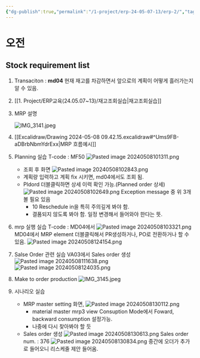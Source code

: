 ```yaml
---
{"dg-publish":true,"permalink":"/1-project/erp-24-05-07-13/erp-2/","tags":["gardenEntry"]}
---
```


# 오전

## Stock requirement list

1. Transaciton : **md04**
	현재 재고를 차감하면서 앞으로의 계획이 어떻게 흘러가는지 알 수 있음.

2. [[1. Project/ERP교육(24.05.07~13)/재고조회실습\|재고조회실습]]
3. MRP 설명

	![IMG_3141.jpeg](/img/user/IMG_3141.jpeg)


4. [[Excalidraw/Drawing 2024-05-08 09.42.15.excalidraw#^Ums9FB-aDBrbNbmYdrExx\|MRP 흐름예시]]
5. Planning 실습
	T-code : MF50
	![Pasted image 20240508101311.png](/img/user/1.%20Project/ERP%EA%B5%90%EC%9C%A1(24.05.07~13)/Pasted%20image%2020240508101311.png)
	- 조회 후 화면
	![Pasted image 20240508102843.png](/img/user/1.%20Project/ERP%EA%B5%90%EC%9C%A1(24.05.07~13)/Pasted%20image%2020240508102843.png)
	- 계획량 입력하고  계획 fix 시키면, md04에서도 조회 됨.
	- Pldord 더블클릭하면 상세 이력 확인 가능.(Planned order 상세)
		![Pasted image 20240508102649.png](/img/user/1.%20Project/ERP%EA%B5%90%EC%9C%A1(24.05.07~13)/Pasted%20image%2020240508102649.png)
		Exception message 중 위 3개 볼 필요 있음
		- 10 Reschedule in을 특히 주의깊게 봐야 함.
		- 결품되지 않도록 봐야 함. 일정 변경해서 들어와야 한다는 뜻.

6. mrp 실행 실습
		T-code : MD04에서 
		![Pasted image 20240508103321.png](/img/user/1.%20Project/ERP%EA%B5%90%EC%9C%A1(24.05.07~13)/Pasted%20image%2020240508103321.png)
		MD04에서 MRP element 더블클릭해서
		PR생성하거나, PO로 전환하거나 할 수 있음.
		![Pasted image 20240508124154.png](/img/user/1.%20Project/ERP%EA%B5%90%EC%9C%A1(24.05.07~13)/Pasted%20image%2020240508124154.png)
		
7. Salse Order 관련 실습
	VA03에서 Sales order 생성
		![Pasted image 20240508111638.png](/img/user/1.%20Project/ERP%EA%B5%90%EC%9C%A1(24.05.07~13)/Pasted%20image%2020240508111638.png)
	![Pasted image 20240508124035.png](/img/user/1.%20Project/ERP%EA%B5%90%EC%9C%A1(24.05.07~13)/Pasted%20image%2020240508124035.png)

8. Make to order production
![IMG_3145.jpeg](/img/user/IMG_3145.jpeg)



9. 시나리오 실습
	- MRP master setting 화면, 
	![Pasted image 20240508130112.png](/img/user/1.%20Project/ERP%EA%B5%90%EC%9C%A1(24.05.07~13)/Pasted%20image%2020240508130112.png)
		- material master mrp3 view
		  Consuption Mode에서 Foward, backward consumption 설정가능.
		- 나중에 다시 찾아봐야 할 듯
	- Sales order 생성
			![Pasted image 20240508130613.png](/img/user/1.%20Project/ERP%EA%B5%90%EC%9C%A1(24.05.07~13)/Pasted%20image%2020240508130613.png)
		Sales order num. : 376
		![Pasted image 20240508130834.png](/img/user/1.%20Project/ERP%EA%B5%90%EC%9C%A1(24.05.07~13)/Pasted%20image%2020240508130834.png)
		중간에 오더가 추가로 들어오니 리스케줄 제안 들어옴.
		
		  
